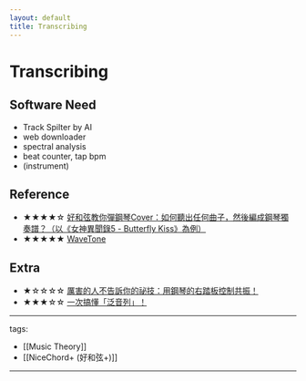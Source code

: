 ```yaml
---
layout: default
title: Transcribing
---
```


# Transcribing

## Software Need
* Track Spilter by AI
* web downloader
* spectral analysis
* beat counter, tap bpm
* (instrument)

## Reference
* ★★★★☆ [好和弦教你彈鋼琴Cover：如何聽出任何曲子，然後編成鋼琴獨奏譜？（以《女神異聞錄5 - Butterfly Kiss》為例）](https://youtu.be/n4SqhV_2QAY)
* ★★★★★ [WaveTone](https://ackiesound.ifdef.jp/)

## Extra
* ★☆☆☆☆ [厲害的人不告訴你的祕技：用鋼琴的右踏板控制共振！](https://youtu.be/nLN8Gz9MJJs)
* ★★★☆☆ [一次搞懂「泛音列」！](https://www.youtube.com/watch?v=0iJmDhNocaQ)


---
tags:
  - [[Music Theory]]
  - [[NiceChord+ (好和弦+)]]

---
